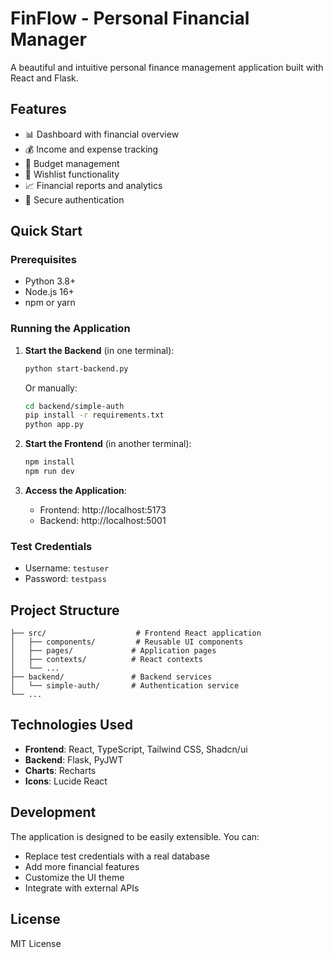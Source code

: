 
# FinFlow - Personal Financial Manager

A beautiful and intuitive personal finance management application built with React and Flask.

## Features

- 📊 Dashboard with financial overview
- 💰 Income and expense tracking
- 🎯 Budget management
- 💝 Wishlist functionality
- 📈 Financial reports and analytics
- 🔐 Secure authentication

## Quick Start

### Prerequisites
- Python 3.8+
- Node.js 16+
- npm or yarn

### Running the Application

1. **Start the Backend** (in one terminal):
   ```bash
   python start-backend.py
   ```
   Or manually:
   ```bash
   cd backend/simple-auth
   pip install -r requirements.txt
   python app.py
   ```

2. **Start the Frontend** (in another terminal):
   ```bash
   npm install
   npm run dev
   ```

3. **Access the Application**:
   - Frontend: http://localhost:5173
   - Backend: http://localhost:5001

### Test Credentials
- Username: `testuser`
- Password: `testpass`

## Project Structure

```
├── src/                    # Frontend React application
│   ├── components/         # Reusable UI components
│   ├── pages/             # Application pages
│   ├── contexts/          # React contexts
│   └── ...
├── backend/               # Backend services
│   └── simple-auth/       # Authentication service
└── ...
```

## Technologies Used

- **Frontend**: React, TypeScript, Tailwind CSS, Shadcn/ui
- **Backend**: Flask, PyJWT
- **Charts**: Recharts
- **Icons**: Lucide React

## Development

The application is designed to be easily extensible. You can:
- Replace test credentials with a real database
- Add more financial features
- Customize the UI theme
- Integrate with external APIs

## License

MIT License

